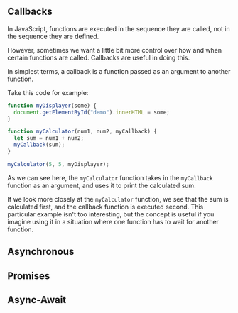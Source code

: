 ## Callbacks

In JavaScript, functions are executed in the sequence they are called, not in the sequence they are defined.

However, sometimes we want a little bit more control over how and when certain functions are called. Callbacks are useful in doing this.

In simplest terms, a callback is a function passed as an argument to another function.

Take this code for example:

```javascript
function myDisplayer(some) {
  document.getElementById("demo").innerHTML = some;
}

function myCalculator(num1, num2, myCallback) {
  let sum = num1 + num2;
  myCallback(sum);
}

myCalculator(5, 5, myDisplayer);
```

As we can see here, the `myCalculator` function takes in the `myCallback` function as an argument, and uses it to print the calculated sum. 

If we look more closely at the `myCalculator` function, we see that the sum is calculated first, and the callback function is executed second. This particular example isn't too interesting, but the concept is useful if you imagine using it in a situation where one function has to wait for another function.

## Asynchronous

## Promises

## Async-Await
